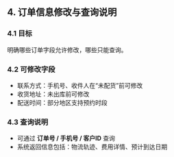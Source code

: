 ## 4. 订单信息修改与查询说明

### 4.1 目标
明确哪些订单字段允许修改，哪些只能查询。

### 4.2 可修改字段
- 联系方式：手机号、收件人在“未配货”前可修改
- 收货地址：未出库前可修改
- 配送时间：部分地区支持预约时段

### 4.3 查询说明
- 可通过 **订单号 / 手机号 / 客户ID** 查询
- 系统返回信息包括：物流轨迹、费用详情、预计到达日期
